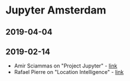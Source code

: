 # Jupyter Amsterdam

## 2019-04-04

## 2019-02-14

- Amir Sciammas on "Project Jupyter" - [link](https://github.com/amirsciammas/JupyterAmsterdamMeetup)
- Rafael Pierre on "Location Intelligence" - [link](https://github.com/rafaelpierre/JupyterAMS)

